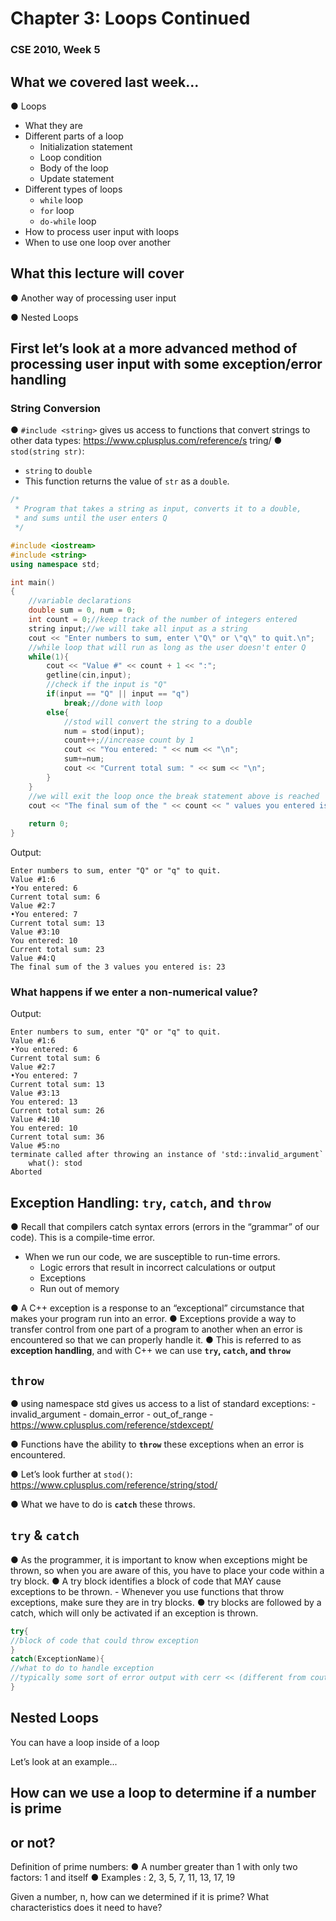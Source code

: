 # Chapter 3: Loops Continued

### CSE 2010, Week 5


## What we covered last week...

 ● Loops
- What they are
- Different parts of a loop
	- Initialization statement
	- Loop condition
	- Body of the loop
	- Update statement
- Different types of loops
	- `while` loop
	- `for` loop
	- `do-while` loop
- How to process user input with loops
- When to use one loop over another

## What this lecture will cover

 ● Another way of processing user input

 ● Nested Loops


## First let’s look at a more advanced method of processing user input with some exception/error handling


### String Conversion


● `#include <string>` gives us access
to functions that convert strings to
other data types:
https://www.cplusplus.com/reference/s
tring/
● `stod(string str)`:
- `string` to `double`
- This function returns the value
of `str` as a `double`.

```c++
/*
 * Program that takes a string as input, converts it to a double,
 * and sums until the user enters Q
 */

#include <iostream>
#include <string>
using namespace std;

int main()
{
	//variable declarations
	double sum = 0, num = 0;
	int count = 0;//keep track of the number of integers entered
	string input;//we will take all input as a string
	cout << "Enter numbers to sum, enter \"Q\" or \"q\" to quit.\n";
	//while loop that will run as long as the user doesn't enter Q
	while(1){
		cout << "Value #" << count + 1 << ":";
		getline(cin,input);
		//check if the input is "Q"
		if(input == "Q" || input == "q")
			break;//done with loop
		else{
			//stod will convert the string to a double
			num = stod(input);
			count++;//increase count by 1
			cout << "You entered: " << num << "\n";
			sum+=num;
			cout << "Current total sum: " << sum << "\n";
		}
	}
	//we will exit the loop once the break statement above is reached
	cout << "The final sum of the " << count << " values you entered is: " << sum << "\n";
	
	return 0;
}
```

Output:
```
Enter numbers to sum, enter "Q" or "q" to quit.
Value #1:6
•You entered: 6
Current total sum: 6
Value #2:7
•You entered: 7
Current total sum: 13
Value #3:10
You entered: 10
Current total sum: 23
Value #4:Q
The final sum of the 3 values you entered is: 23
```

### What happens if we enter a non-numerical value?

Output:
```
Enter numbers to sum, enter "Q" or "q" to quit.
Value #1:6
•You entered: 6
Current total sum: 6
Value #2:7
•You entered: 7
Current total sum: 13
Value #3:13
You entered: 13
Current total sum: 26
Value #4:10
You entered: 10
Current total sum: 36
Value #5:no
terminate called after throwing an instance of 'std::invalid_argument`
	what(): stod
Aborted
```


## Exception Handling: `try`, `catch`, and `throw`

 ● Recall that compilers catch syntax errors (errors in the “grammar” of our code). This is a compile-time error.
 - When we run our code, we are susceptible to run-time errors.
	- Logic errors that result in incorrect calculations or output
	- Exceptions
	- Run out of memory

 ● A C++ exception is a response to an “exceptional” circumstance that makes your program run into an error.
 ● Exceptions provide a way to transfer control from one part of a program to another when an error is encountered so that we can properly handle it.
 ● This is referred to as **exception handling**, and with C++ we can use **`try`, `catch`, and `throw`**


## `throw`

 ● using namespace std gives us access to a list of standard exceptions:
	- invalid_argument
	- domain_error
	- out_of_range
	- https://www.cplusplus.com/reference/stdexcept/

 ● Functions have the ability to **`throw`** these exceptions when an error is encountered.

 ● Let’s look further at `stod()`: https://www.cplusplus.com/reference/string/stod/

 ● What we have to do is **`catch`** these throws.


## `try` & `catch`


● As the programmer, it is important to know when exceptions might be thrown, so when you are aware of this, you
have to place your code within a try block.
● A try block identifies a block of code that MAY cause exceptions to be thrown.
	- Whenever you use functions that throw exceptions, make sure they are in try blocks.
● try blocks are followed by a catch, which will only be activated if an exception is thrown.
```c++
try{
//block of code that could throw exception
}
catch(ExceptionName){
//what to do to handle exception
//typically some sort of error output with cerr << (different from cout)
}
```



## Nested Loops

You can have a loop inside of a loop

Let’s look at an example...


## How can we use a loop to determine if a number is prime

## or not?


Definition of prime numbers:
● A number greater than 1 with only two factors: 1 and itself
● Examples : 2, 3, 5, 7, 11, 13, 17, 19


Given a number, n, how can we determined if it is prime? What characteristics does it
need to have?


